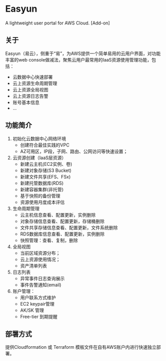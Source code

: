 # Easyun
A lightweight user portal for AWS Cloud. [Add-on]

## 关于
Easyun（易云），侧重于“易”，为AWS提供一个简单易用的云用户界面，对功能丰富的web console做减法，聚焦云用户最常用的IaaS资源使用管理功能，包括：
* 云数据中心快速部署
* 云上资源生命周期管理
* 云上资源全局视图
* 云上资源日志告警
* 账号基本信息
* ...

## 功能简介
1. 初始化云数据中心网络环境
    * 创建符合最佳实践的VPC
    * AZ可用区，IP段，子网、路由、公网访问等快速设置；
2. 云资源创建（IaaS层资源）
    * 新建云主机(EC2实例、卷)
    * 新建对象存储(S3 Bucket)
    * 新建文件共享(EFS、FSx)
    * 新建托管数据库(RDS)
    * 新建容器集群(非托管)
    * 基于快照的备份管理
    * 资源使用月度成本评估
3. 生命周期管理
    * 云主机信息查看、配置更新，实例删除
    * 对象存储信息查看、配置更新，存储桶删除
    * 文件共享存储信息查看、配置更新，文件系统删除
    * RDS数据库信息查看、配置更新，实例删除
    * 快照管理：查看、复制，删除
4. 全局视图
    * 当前区域资源分布；
    * 云上资源使用情况；
    * 资产清单列表
5. 日志列表
    * 异常事件日志查询展示
    * 事件告警通知(email)
6. 账户管理：
    * 用户联系方式维护
    * EC2 keypair管理
    * AK/SK 管理
    * Free-tier 到期提醒

## 部署方式
提供Cloudformation 或 Terraform 模板文件在自有AWS账户内进行快速独立部署。